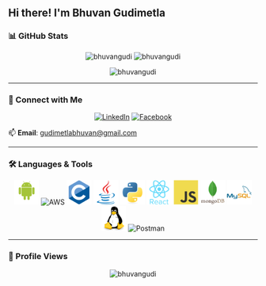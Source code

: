 ## Hi there! I'm Bhuvan Gudimetla 

### 📊 GitHub Stats
<p align="center">
  <img src="https://github-readme-stats.vercel.app/api?username=bhuvangudi&show_icons=true&theme=radical" alt="bhuvangudi" width="48%" height="180"/>
  <img src="https://github-readme-streak-stats.herokuapp.com/?user=bhuvangudi&theme=radical" alt="bhuvangudi" width="48%" height ="180"/>
</p>
<p align="center">
  <img src="https://github-readme-stats.vercel.app/api/top-langs?username=bhuvangudi&show_icons=true&locale=en&layout=compact&theme=radical" alt="bhuvangudi" width="48%"/>
</p>

---

### 🔗 Connect with Me
<p align="center">
  <a href="https://linkedin.com/in/gudimetlabhuvan" target="_blank"><img src="https://raw.githubusercontent.com/rahuldkjain/github-profile-readme-generator/master/src/images/icons/Social/linked-in-alt.svg" alt="LinkedIn" height="30" width="40"/></a>
  <a href="https://fb.com/gudimetlabhuvan" target="_blank"><img src="https://raw.githubusercontent.com/rahuldkjain/github-profile-readme-generator/master/src/images/icons/Social/facebook.svg" alt="Facebook" height="30" width="40"/></a>
  
  📫 **Email**: [gudimetlabhuvan@gmail.com](mailto:gudimetlabhuvan@gmail.com)
</p>

---

### 🛠️ Languages & Tools
<p align="center">
  <img src="https://raw.githubusercontent.com/devicons/devicon/master/icons/android/android-original-wordmark.svg" alt="Android" width="50" height="50"/>
  <img src="https://raw.githubusercontent.com/devicons/devicon/master/icons/aws/aws-original-wordmark.svg" alt="AWS" width="50" height="50"/>
  <img src="https://raw.githubusercontent.com/devicons/devicon/master/icons/c/c-original.svg" alt="C" width="50" height="50"/>
  <img src="https://raw.githubusercontent.com/devicons/devicon/master/icons/java/java-original.svg" alt="Java" width="50" height="50"/>
  <img src="https://raw.githubusercontent.com/devicons/devicon/master/icons/python/python-original.svg" alt="Python" width="50" height="50"/>
  <img src="https://raw.githubusercontent.com/devicons/devicon/master/icons/react/react-original-wordmark.svg" alt="React" width="50" height="50"/>
  <img src="https://raw.githubusercontent.com/devicons/devicon/master/icons/javascript/javascript-original.svg" alt="JavaScript" width="50" height="50"/>
  <img src="https://raw.githubusercontent.com/devicons/devicon/master/icons/mongodb/mongodb-original-wordmark.svg" alt="MongoDB" width="50" height="50"/>
  <img src="https://raw.githubusercontent.com/devicons/devicon/master/icons/mysql/mysql-original-wordmark.svg" alt="MySQL" width="50" height="50"/>
  <img src="https://raw.githubusercontent.com/devicons/devicon/master/icons/linux/linux-original.svg" alt="Linux" width="50" height="50"/>
  <img src="https://www.vectorlogo.zone/logos/getpostman/getpostman-icon.svg" alt="Postman" width="50" height="50"/>
</p>

---

### 👀 Profile Views
<p align="center">
  <img src="https://komarev.com/ghpvc/?username=bhuvangudi&label=Profile%20views&color=0e75b6&style=flat" alt="bhuvangudi" />
</p>
